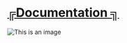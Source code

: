 #                 [╔Documentation ╗](https://overextended.github.io/qtarget/usage)

![This is an image](https://cdn.discordapp.com/attachments/1045372470816940052/1046142189127860315/image.png)
